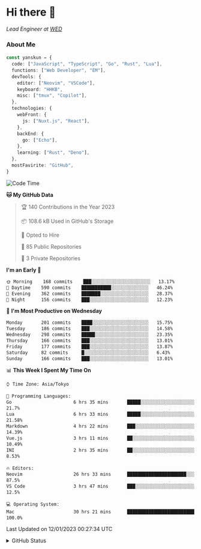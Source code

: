 # Hi there&nbsp;:wave:

_Lead Engineer at [WED](https://github.com/wedinc)_

### About Me

```ts
const yanskun = {
  code: ["JavaScript", "TypeScript", "Go", "Rust", "Lua"],
  functions: ["Web Developer", "EM"],
  devTools: {
    editor: ["Neovim", "VSCode"],
    keyboard: "HHKB",
    misc: ["tmux", "Copilot"],
  },
  technologies: {
    webFront: {
      js: ["Nuxt.js", "React"],
    },
    backEnd: {
      go: ["Echo"],
    },
    learning: ["Rust", "Deno"],
  },
  mostFavirite: "GitHub",
}
```

<!--START_SECTION:waka-->
![Code Time](http://img.shields.io/badge/Code%20Time-97%20hrs%2030%20mins-blue)

**🐱 My GitHub Data** 

> 🏆 140 Contributions in the Year 2023
 > 
> 📦 108.6 kB Used in GitHub's Storage 
 > 
> 💼 Opted to Hire
 > 
> 📜 85 Public Repositories 
 > 
> 🔑 3 Private Repositories  
 > 
**I'm an Early 🐤** 

```text
🌞 Morning    168 commits    ███░░░░░░░░░░░░░░░░░░░░░░   13.17% 
🌆 Daytime    590 commits    ███████████░░░░░░░░░░░░░░   46.24% 
🌃 Evening    362 commits    ███████░░░░░░░░░░░░░░░░░░   28.37% 
🌙 Night      156 commits    ███░░░░░░░░░░░░░░░░░░░░░░   12.23%

```
📅 **I'm Most Productive on Wednesday** 

```text
Monday       201 commits    ████░░░░░░░░░░░░░░░░░░░░░   15.75% 
Tuesday      186 commits    ███░░░░░░░░░░░░░░░░░░░░░░   14.58% 
Wednesday    298 commits    █████░░░░░░░░░░░░░░░░░░░░   23.35% 
Thursday     166 commits    ███░░░░░░░░░░░░░░░░░░░░░░   13.01% 
Friday       177 commits    ███░░░░░░░░░░░░░░░░░░░░░░   13.87% 
Saturday     82 commits     █░░░░░░░░░░░░░░░░░░░░░░░░   6.43% 
Sunday       166 commits    ███░░░░░░░░░░░░░░░░░░░░░░   13.01%

```


📊 **This Week I Spent My Time On** 

```text
⌚︎ Time Zone: Asia/Tokyo

💬 Programming Languages: 
Go                       6 hrs 35 mins       █████░░░░░░░░░░░░░░░░░░░░   21.7% 
Lua                      6 hrs 33 mins       █████░░░░░░░░░░░░░░░░░░░░   21.58% 
Markdown                 4 hrs 22 mins       ███░░░░░░░░░░░░░░░░░░░░░░   14.39% 
Vue.js                   3 hrs 11 mins       ██░░░░░░░░░░░░░░░░░░░░░░░   10.49% 
INI                      2 hrs 35 mins       ██░░░░░░░░░░░░░░░░░░░░░░░   8.53%

🔥 Editors: 
Neovim                   26 hrs 33 mins      ██████████████████████░░░   87.5% 
VS Code                  3 hrs 47 mins       ███░░░░░░░░░░░░░░░░░░░░░░   12.5%

💻 Operating System: 
Mac                      30 hrs 21 mins      █████████████████████████   100.0%

```


 Last Updated on 12/01/2023 00:27:34 UTC
<!--END_SECTION:waka-->

<details>
<summary>GitHub Status</summary>
<picture>
  <source media="(prefers-color-scheme: dark)" srcset="https://raw.githubusercontent.com/yanskun/yanskun/master/profile-summary-card-output/nord_dark/0-profile-details.svg">
 <img src="https://raw.githubusercontent.com/yanskun/yanskun/master/profile-summary-card-output/default/0-profile-details.svg">
</picture>
<br>
<picture>
  <source media="(prefers-color-scheme: dark)" srcset="https://raw.githubusercontent.com/yanskun/yanskun/master/profile-summary-card-output/nord_dark/1-repos-per-language.svg">
 <img src="https://raw.githubusercontent.com/yanskun/yanskun/master/profile-summary-card-output/default/1-repos-per-language.svg">
</picture>
<picture>
  <source media="(prefers-color-scheme: dark)" srcset="https://raw.githubusercontent.com/yanskun/yanskun/master/profile-summary-card-output/nord_dark/2-most-commit-language.svg">
 <img src="https://raw.githubusercontent.com/yanskun/yanskun/master/profile-summary-card-output/default/2-most-commit-language.svg">
</picture>
<br>
<picture>
  <source media="(prefers-color-scheme: dark)" srcset="https://raw.githubusercontent.com/yanskun/yanskun/master/profile-summary-card-output/nord_dark/3-stats.svg">
 <img src="https://raw.githubusercontent.com/yanskun/yanskun/master/profile-summary-card-output/default/3-stats.svg">
</picture>
<picture>
  <source media="(prefers-color-scheme: dark)" srcset="https://raw.githubusercontent.com/yanskun/yanskun/master/profile-summary-card-output/nord_dark/4-productive-time.svg">
 <img src="https://raw.githubusercontent.com/yanskun/yanskun/master/profile-summary-card-output/default/4-productive-time.svg">
</picture>
</details>
